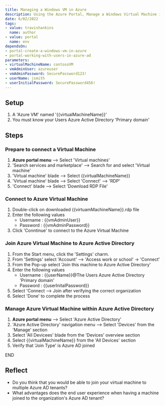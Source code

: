 ```yaml
---
title: Managing a Windows VM in Azure
description: Using the Azure Portal, Manage a Windows Virtual Machine in Azure
date: 6/02/2022
tags:
- value: travishankins
  name: author
- value: portal
  name: env
dependsOn:
- portal-create-a-windows-vm-in-azure
- portal-working-with-users-in-azure-ad
parameters:
- virtualMachineName: contosoVM
- vmAdminUser: azureuser
- vmAdminPassword: SecurePassword123!
- userName: jsmith
- userInitialPassword: SecurePassword456!
---
```


## Setup

1. A 'Azure VM' named '{{virtualMachineName}}'
2. You must know your Users Azure Active Directory 'Primary domain'

## Steps

### Prepare to connect a Virtual Machine

1. **Azure portal menu** --> Select 'Virtual machines'
2. 'Search services and marketplace' --> Search for and select 'Virtual machine'
3. 'Virtual machine' blade --> Select {{virtualMachineName}}
4. 'Virtual machine' blade --> Select 'Connect' --> 'RDP'
5. 'Connect' blade --> Select 'Download RDP File'

### Connect to Azure Virtual Machine

1. Double-click on downloaded {{virtuamMachineName}}.rdp file
2. Enter the following values
   - Username : {{vmAdminUser}}
   - Password : {{vmAdminPassword}}
3. Click 'Conntinue' to connect to the Azure Virtual Machine


### Join Azure Virtual Machine to Azure Active Directory

1. From the Start menu, click the 'Settings' charm.
2. From 'Settings' select 'Account' -->  'Access work or school' -> 'Connect'
3. From the Pop-up select 'Join this machine to Azure Active Directory'
4. Enter the following values
   - Username : {{userName}}@The Users Azure Active Directory 'Primary domain'
   - Password : {{userInitalPassword}}
5. Select 'Connect --> Join after verifying the correct organization
6. Select 'Done' to complete the process

### Manage Azure Virtual Machine within Azure Active Directory

1. **Azure portal menu** --> Select 'Azure Active Directory'
2. 'Azure Active Directory' navigation menu --> Select 'Devices' from the 'Manage' section
3. Select 'All Devicees' blade from the 'Devices' overview section
4. Select {{virtualMachineName}} from the 'All Devices' section
5. Verify that 'Join Type' is Azure AD joined

END

## Reflect

- Do you think that you would be able to join your virtual machine to multiple Azure AD tenants?
- What advantages does the end user experience when having a machine joined to the organization's Azure AD tenant?

